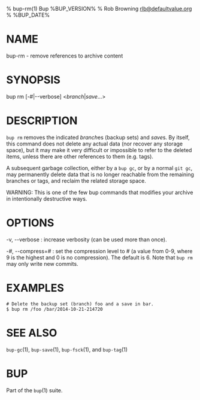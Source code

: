 % bup-rm(1) Bup %BUP_VERSION%
% Rob Browning <rlb@defaultvalue.org>
% %BUP_DATE%

# NAME

bup-rm - remove references to archive content

# SYNOPSIS

bup rm [-#|--verbose] <*branch*|*save*...>

# DESCRIPTION

`bup rm` removes the indicated *branch*es (backup sets) and *save*s.
By itself, this command does not delete any actual data (nor recover
any storage space), but it may make it very difficult or impossible to
refer to the deleted items, unless there are other references to them
(e.g. tags).

A subsequent garbage collection, either by a `bup gc`, or by a normal
`git gc`, may permanently delete data that is no longer reachable from
the remaining branches or tags, and reclaim the related storage space.

WARNING: This is one of the few bup commands that modifies your
archive in intentionally destructive ways.

# OPTIONS

-v, \--verbose
:   increase verbosity (can be used more than once).

-*#*, \--compress=*#*
:   set the compression level to # (a value from 0-9, where
    9 is the highest and 0 is no compression).  The default
    is 6.  Note that `bup rm` may only write new commits.

# EXAMPLES

    # Delete the backup set (branch) foo and a save in bar.
    $ bup rm /foo /bar/2014-10-21-214720

# SEE ALSO

`bup-gc`(1), `bup-save`(1), `bup-fsck`(1), and `bup-tag`(1)

# BUP

Part of the `bup`(1) suite.
